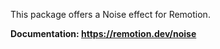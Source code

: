 This package offers a Noise effect for Remotion.

<!-- TODO: test when it's live and make sure the link is correct -->
**Documentation: https://remotion.dev/noise**
